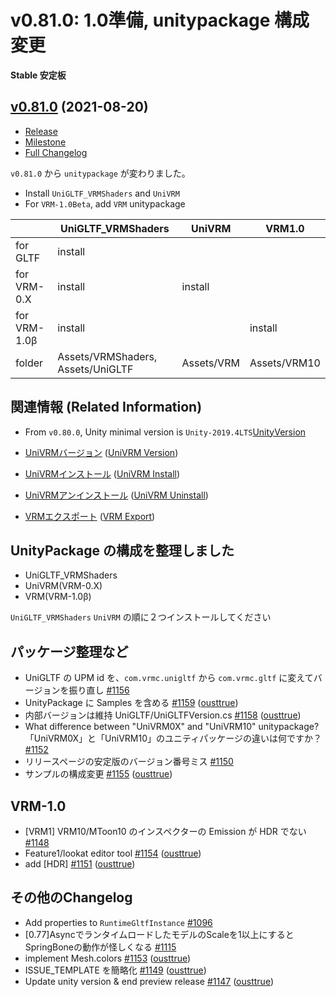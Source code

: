 # v0.81.0: 1.0準備, unitypackage 構成変更

**Stable 安定板**

## [v0.81.0](https://github.com/matonnet/UniVRM/tree/v0.81.0) (2021-08-20)

* [Release](http://github.com/vrm-c/UniVRM/releases/tag/v0.81.0) 
* [Milestone](https://github.com/matonnet/UniVRM/milestone/43?closed=1) 
* [Full Changelog](https://github.com/matonnet/UniVRM/compare/v0.80.0...v0.81.0)

`v0.81.0` から `unitypackage` が変わりました。

* Install `UniGLTF_VRMShaders` and `UniVRM`
* For `VRM-1.0Beta`, add `VRM` unitypackage

|              | UniGLTF_VRMShaders                | UniVRM     | VRM1.0       |
|--------------|-----------------------------------|------------|--------------|
| for GLTF     | install                           |            |              |
| for VRM-0.X  | install                           | install    |              |
| for VRM-1.0β | install                           |            | install      |
| folder       | Assets/VRMShaders, Assets/UniGLTF | Assets/VRM | Assets/VRM10 |

## 関連情報 (Related Information)

* From `v0.80.0`, Unity minimal version is `Unity-2019.4LTS`[UnityVersion](https://vrm.dev/docs/univrm/install/unity_version/)

* [UniVRMバージョン](https://vrm.dev/docs/univrm/install/univrm_version/) ([UniVRM Version](https://vrm.dev/en/docs/univrm/install/univrm_version/))

* [UniVRMインストール](https://vrm.dev/docs/univrm) ([UniVRM Install](https://vrm.dev/en/docs/univrm))

* [UniVRMアンインストール](https://vrm.dev/docs/univrm/install/univrm_uninstall/) ([UniVRM Uninstall](https://vrm.dev/en/docs/univrm/install/univrm_uninstall/))

* [VRMエクスポート](https://vrm.dev/docs/univrm/export/univrm_export/) ([VRM Export](https://vrm.dev/en/docs/univrm/export/univrm_export/))

## UnityPackage の構成を整理しました

* UniGLTF_VRMShaders
* UniVRM(VRM-0.X)
* VRM(VRM-1.0β)

`UniGLTF_VRMShaders` `UniVRM` の順に２つインストールしてください

## パッケージ整理など
- UniGLTF の UPM id を、`com.vrmc.unigltf` から `com.vrmc.gltf` に変えてバージョンを振り直し [\#1156](https://github.com/matonnet/UniVRM/issues/1156)
- UnityPackage に Samples を含める [\#1159](https://github.com/matonnet/UniVRM/pull/1159) ([ousttrue](https://github.com/ousttrue))
- 内部バージョンは維持 UniGLTF/UniGLTFVersion.cs [\#1158](https://github.com/matonnet/UniVRM/pull/1158) ([ousttrue](https://github.com/ousttrue))
- What difference between "UniVRM0X" and "UniVRM10" unitypackage? 「UniVRM0X」と「UniVRM10」のユニティパッケージの違いは何ですか？ [\#1152](https://github.com/matonnet/UniVRM/issues/1152)
- リリースページの安定版のバージョン番号ミス [\#1150](https://github.com/matonnet/UniVRM/issues/1150)
- サンプルの構成変更 [\#1155](https://github.com/matonnet/UniVRM/pull/1155) ([ousttrue](https://github.com/ousttrue))

## VRM-1.0
- \[VRM1\] VRM10/MToon10 のインスペクターの Emission が HDR でない [\#1148](https://github.com/matonnet/UniVRM/issues/1148)
- Feature1/lookat editor tool [\#1154](https://github.com/matonnet/UniVRM/pull/1154) ([ousttrue](https://github.com/ousttrue))
- add \[HDR\] [\#1151](https://github.com/matonnet/UniVRM/pull/1151) ([ousttrue](https://github.com/ousttrue))

## その他のChangelog
- Add properties to `RuntimeGltfInstance` [\#1096](https://github.com/matonnet/UniVRM/issues/1096)
- \[0.77\]AsyncでランタイムロードしたモデルのScaleを1以上にするとSpringBoneの動作が怪しくなる [\#1115](https://github.com/matonnet/UniVRM/issues/1115)
- implement Mesh.colors [\#1153](https://github.com/matonnet/UniVRM/pull/1153) ([ousttrue](https://github.com/ousttrue))
- ISSUE\_TEMPLATE を簡略化 [\#1149](https://github.com/matonnet/UniVRM/pull/1149) ([ousttrue](https://github.com/ousttrue))
- Update unity version & end preview release [\#1147](https://github.com/matonnet/UniVRM/pull/1147) ([ousttrue](https://github.com/ousttrue))

